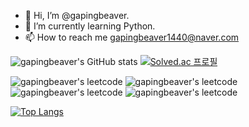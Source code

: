 - 👋 Hi, I’m @gapingbeaver.
- 🌱 I’m currently learning Python.
- 📫 How to reach me gapingbeaver1440@naver.com

![gapingbeaver's GitHub stats](https://github-readme-stats.vercel.app/api?username=gapingbeaver&show_icons=true&theme=material-palenight)
[![Solved.ac
프로필](http://mazassumnida.wtf/api/v2/generate_badge?boj=hell_bent)](https://solved.ac/hell_bent)

![gapingbeaver's leetcode](https://badges.peiyuan.ch/leetcode/gapingbeaver/solved?difficulty=all)
![gapingbeaver's leetcode](https://badges.peiyuan.ch/leetcode/gapingbeaver/solved?difficulty=easy)
![gapingbeaver's leetcode](https://badges.peiyuan.ch/leetcode/gapingbeaver/solved?difficulty=medium)
![gapingbeaver's leetcode](https://badges.peiyuan.ch/leetcode/gapingbeaver/solved?difficulty=hard)

[![Top Langs](https://github-readme-stats.vercel.app/api/top-langs/?username=gapingbeaver&layout=compact&theme=material-palenight&langs_count=8)](https://github.com/anuraghazra/github-readme-stats)


<!---
gapingbeaver/gapingbeaver is a ✨ special ✨ repository because its `README.md` (this file) appears on your GitHub profile.
You can click the Preview link to take a look at your changes.
--->
